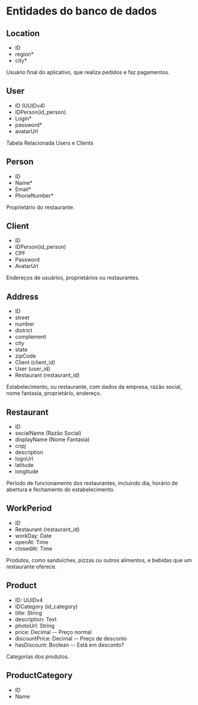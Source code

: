 # Entidades do banco de dados

## Location
  - ID
  - region*
  - city*

Usuário final do aplicativo, que realiza pedidos e faz pagamentos.
## User
  - ID (UUIDv4)
  - IDPerson(id_person)
  - Login*
  - password*
  - avatarUrl

Tabela Relacionada Users e Clients
## Person
  - ID
  - Name*
  - Email*
  - PhoneNumber*

Proprietário do restaurante.
## Client
  - ID
  - IDPerson(id_person)
  - CPF
  - Password
  - AvatarUrl

Endereços de usuários, proprietários ou restaurantes.
## Address
  - ID
  - street
  - number
  - district
  - complement
  - city
  - state
  - zipCode
  - Client (client_id)
  - User (user_id)
  - Restaurant (restaurant_id)

Estabelecimento, ou restaurante, com dados da empresa, razão social, nome fantasia, proprietário, endereço.
## Restaurant
  - ID
  - socialName (Razão Social)
  - displayName (Nome Fantasia)
  - cnpj
  - description
  - logoUrl
  - latitude
  - longitude

Período de funcionamento dos restaurantes, incluindo dia, horário de abertura e fechamento do estabelecimento.
## WorkPeriod
  - ID
  - Restaurant (restaurant_id)
  - workDay: Date
  - openAt: Time
  - closedAt: Time

Produtos, como sanduíches, pizzas ou outros alimentos, e bebidas que um restaurante oferece.
## Product
  - ID: UUIDv4
  - IDCategory (id_category)
  - title: String
  - description: Text
  - photoUrl: String
  - price: Decimal -- Preço normal
  - discountPrice: Decimal -- Preço de desconto
  - hasDiscount: Boolean -- Está em desconto?

Categorias dos produtos.
## ProductCategory
  - ID
  - Name
